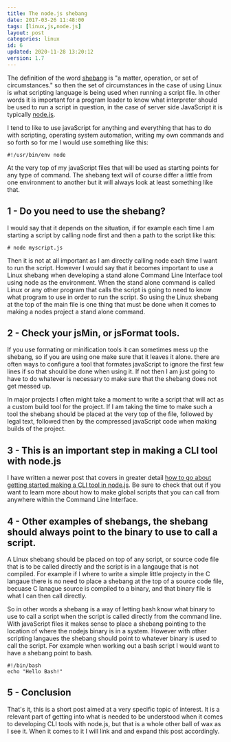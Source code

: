 ```yaml
---
title: The node.js shebang
date: 2017-03-26 11:48:00
tags: [linux,js,node.js]
layout: post
categories: linux
id: 6
updated: 2020-11-28 13:20:12
version: 1.7
---
```


The definition of the word [shebang](https://en.wikipedia.org/wiki/Shebang_&#40;Unix&#41;) is "a matter, operation, or set of circumstances." so then the set of circumstances in the case of using Linux is what scripting language is being used when running a script file. In other words it is important for a program loader to know what interpreter should be used to run a script in question, in the case of server side JavaScript it is typically [node.js](https://nodejs.org/en/).

I tend to like to use javaScript for anything and everything that has to do with scripting, operating system automation, writing my own commands and so forth so for me I would use something like this:

```
#!/usr/bin/env node
```

At the very top of my javaScript files that will be used as starting points for any type of command. The shebang text will of course differ a little from one environment to another but it will always look at least something like that.

<!-- more -->

## 1 - Do you need to use the shebang?

I would say that it depends on the situation, if for example each time I am starting a script by calling node first and then a path to the script like this:

```
# node myscript.js
```

Then it is not at all important as I am directly calling node each time I want to run the script. However I would say that it becomes important to use a Linux shebang when developing a stand alone Command Line Interface tool using node as the environment. When the stand alone command is called Linux or any other program that calls the script is going to need to know what program to use in order to run the script. So using the Linux shebang at the top of the main file is one thing that must be done when it comes to making a nodes project a stand alone command.

## 2 - Check your jsMin, or jsFormat tools.

If you use formating or minification tools it can sometimes mess up the shebang, so if you are using one make sure that it leaves it alone. there are often ways to configure a tool that formates javaScript to ignore the first few lines if so that should be done when using it. If not then I am just going to have to do whatever is necessary to make sure that the shebang does not get messed up.

In major projects I often might take a moment to write a script that will act as a custom build tool for the project. If I am taking the time to make such a tool the shebang should be placed at the very top of the file, followed by legal text, followed then by the compressed javaScript code when making builds of the project.

## 3 - This is an important step in making a CLI tool with node.js

I have written a newer post that covers in greater detail [how to go about getting started making a CLI tool in node.js](/2017/11/13/linux-nodejs-cli-tools-getting-started/). Be sure to check that out if you want to learn more about how to make global scripts that you can call from anywhere within the Command Line Interface.

## 4 - Other examples of shebangs, the shebang should always point to the binary to use to call a script.

A Linux shebang should be placed on top of any script, or source code file that is to be called directly and the script is in a langauge that is not compiled. For example if I where to write a simple little projecty in the C langaue there is no need to place a shebang at the top of a source code file, becuase C lanague source is compiled to a binary, and that binary file is what I can then call directly.

So in other words a shebang is a way of letting bash know what binary to use to call a script when the script is called directly from the command line. With javaScript files it makes sense to place a shebang pointing to the location of where the nodejs binary is in a system. However with other scripting langaues the shebang should point to whatever binary is used to call the script. For example when working out a bash script I would want to have a shebang point to bash.

```
#!/bin/bash
echo "Hello Bash!"
```

## 5 - Conclusion

That's it, this is a short post aimed at a very specific topic of interest. It is a relevant part of getting into what is needed to be understood when it comes to developing CLI tools with node.js, but that is a whole other ball of wax as I see it. When it comes to it I will link and and expand this post accordingly.